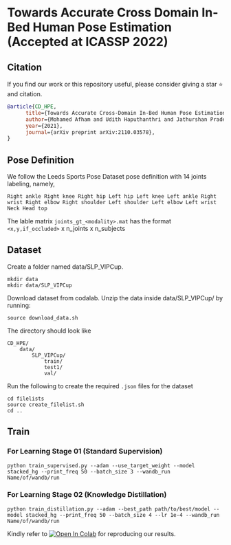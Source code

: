 # Towards Accurate Cross Domain In-Bed Human Pose Estimation (Accepted at ICASSP 2022)

## Citation
If you find our work or this repository useful, please consider giving a star :star: and citation.
```bibtex
@article{CD_HPE,
      title={Towards Accurate Cross-Domain In-Bed Human Pose Estimation}, 
      author={Mohamed Afham and Udith Haputhanthri and Jathurshan Pradeepkumar and Mithunjha Anandakumar and Ashwin De Silva and Chamira Edussooriya},
      year={2021},
      journal={arXiv preprint arXiv:2110.03578},
}
```

## Pose Definition
We follow the Leeds Sports Pose Dataset pose definition with 14 joints labeling, namely, 

`Right ankle
Right knee
Right hip
Left hip
Left knee
Left ankle
Right wrist
Right elbow
Right shoulder
Left shoulder
Left elbow
Left wrist
Neck
Head top`

The lable matrix `joints_gt_<modality>.mat` has the format  `<x,y,if_occluded>` x n_joints x n_subjects 

## Dataset

Create a folder named data/SLP_VIPCup.
```
mkdir data
mkdir data/SLP_VIPCup
```

Download dataset from codalab. Unzip the data inside data/SLP_VIPCup/ by running:

```
source download_data.sh
```

The directory should look like

```
CD_HPE/ 
    data/
        SLP_VIPCup/ 
            train/ 
            test1/ 
            val/
```

Run the following to create the required `.json` files for the dataset

```
cd filelists
source create_filelist.sh
cd ..
```

## Train

### For Learning Stage 01 (Standard Supervision)

```
python train_supervised.py --adam --use_target_weight --model stacked_hg --print_freq 50 --batch_size 3 --wandb_run Name/of/wandb/run
```

### For Learning Stage 02 (Knowledge Distillation)

```
python train_distillation.py --adam --best_path path/to/best/model --model stacked_hg --print_freq 50 --batch_size 4 --lr 1e-4 --wandb_run Name/of/wandb/run
```

Kindly refer to [![Open In Colab](https://colab.research.google.com/assets/colab-badge.svg)](https://colab.research.google.com/github/MohamedAfham/CD_HPE/blob/master/Reproduce_NFP_Undercover.ipynb) for reproducing our results.
